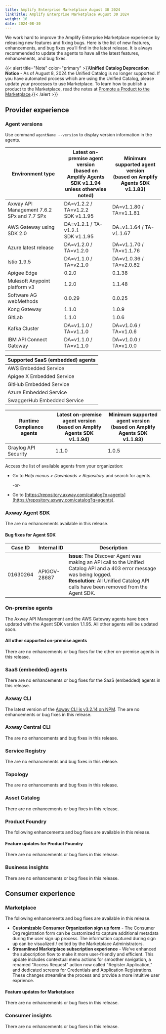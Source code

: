 ```yaml
---
title: Amplify Enterprise Marketplace August 30 2024
linkTitle: Amplify Enterprise Marketplace August 30 2024
weight: 10
date: 2024-08-30
---
```

We work hard to improve the Amplify Enterprise Marketplace experience by releasing new features and fixing bugs. Here is the list of new features, enhancements, and bug fixes you’ll find in the latest release. It is always recommended to update the agents to have all the latest features, enhancements, and bug fixes.

{{< alert title="Note" color="primary" >}}**Unified Catalog Deprecation Notice** - As of August 8, 2024 the Unified Catalog is no longer supported. If you have automated process which are using the Unified Catalog, please update your processes to use Marketplace.  To learn how to publish a product to the Marketplace, read the notes at [Promote a Product to the Marketplace]([https://docs.axway.com/bundle/amplify-central/page/docs/integrate_with_central/cli_central/cli_product_foundry/index.html]).{{< /alert >}}

## Provider experience

### Agent versions

Use command `agentName --version` to display version information in the agents.

| Environment type                        | Latest on-premise agent version <br />(based on Amplify Agents SDK v1.1.94 <br />unless otherwise noted) | Minimum supported agent version <br />(based on Amplify Agents SDK v1.1.83) |
|--------------------------------------------|--------------------------|------------------|
| Axway API Management 7.6.2 SPx and 7.7 SPx | DA=v1.2.2 / TA=v1.2.2 <br /> SDK v1.1.95  | DA=v1.1.80 / TA=v1.1.81          |
| AWS Gateway using SDK 2.0                  | DA=v1.2.1 / TA-v1.2.1 <br /> SDK v1.1.95   | DA=v1.1.64 / TA-v1.1.67          |
| Azure latest release                       | DA=v1.2.0 / TA=v1.2.0    | DA=v1.1.70 / TA=v1.1.76          |
| Istio 1.9.5                                | DA=v1.1.0 / TA=v2.1.0    | DA=v1.0.36 / TA=v2.0.82          |
| Apigee Edge                                | 0.2.0                    | 0.1.38                           |
| Mulesoft Anypoint platform v3              | 1.2.0                    | 1.1.48                           |
| Software AG webMethods                     | 0.0.29                   | 0.0.25                           |
| Kong Gateway                               | 1.1.0                    | 1.0.9                            |
| GitLab                                     | 1.1.0                    | 1.0.6                            |
| Kafka Cluster                              | DA=v1.1.0 / TA=v1.1.0    | DA=v1.0.6 / TA=v1.0.6            |
| IBM API Connect Gateway                    | DA=v1.1.0 / TA=v1.1.0    | DA=v1.0.0 / TA=v1.0.0            |

| Supported SaaS (embedded) agents           |
|--------------------------------------------|
| AWS Embedded Service                       |
| Apigee X Embedded Service                  |
| GitHub Embedded Service                    |
| Azure Embedded Service                     |
| SwaggerHub Embedded Service                |

| Runtime Compliance agents                  | Latest on-premise agent version <br />(based on Amplify Agents SDK v1.1.94)  | Minimum supported agent version <br />(based on Amplify Agents SDK v1.1.83)  |
|--------------------------------------------|--------------------------|------------------|
| Graylog API Security                       | 1.1.0                   | 1.0.5                           |

Access the list of available agents from your organization:

* Go to *Help menus > Downloads > Repository* and search for agents.

    -or-

* Go to [https://repository.axway.com/catalog?q=agents](https://repository.axway.com/catalog?q=agents).

### Axway Agent SDK

The are no enhancements available in this release.

#### Bug fixes for Agent SDK

| Case ID     | Internal ID  | Description                                       |
|-------------|--------------|---------------------------------------------------|
| 01630264    | APIGOV-28687 | **Issue**: The Discover Agent was making an API call to the Unified Catalog API and a 403 error message was being logged. <br />**Resolution**: All Unified Catalog API calls have been removed from the Agent SDK. |

### On-premise agents

The Axway API Management and the AWS Gateway agents have been updated with the Agent SDK version 1.1.95. All other agents will be updated soon.

#### All other supported on-premise agents

There are no enhancements or bug fixes for the other on-premise agents in this release.

### SaaS (embedded) agents

There are no enhancements or bug fixes for the SaaS (embedded) agents in this release.

### Axway CLI

The latest version of the [Axway CLI is v3.2.14 on NPM](https://www.npmjs.com/package/@axway/axway/v/3.2.14). The are no enhancements or bug fixes in this release.

### Axway Central CLI

The are no enhancements and bug fixes in this release.

### Service Registry

The are no enhancements and bug fixes in this release.

### Topology

The are no enhancements and bug fixes in this release.

### Asset Catalog

There are no enhancements or bug fixes in this release.

### Product Foundry

The following enhancements and bug fixes are available in this release.

#### Feature updates for Product Foundry

There are no enhancements or bug fixes in this release.

### Business insights

There are no enhancements or bug fixes in this release.

## Consumer experience

### Marketplace

The following enhancements and bug fixes are available in this release.

* **Customizable Consumer Organization sign up form** - The Consumer Org registration form can be customized to capture additional metadata during the user sign up process. The information captured during sign up can be visualized / edited by the Marketplace Administrators.
* **Streamlined Marketplace subscription experience** - We've enhanced the subscription flow to make it more user-friendly and efficient. This update includes contextual menu actions for smoother navigation, a renamed "Access Request" action now called "Register Application," and dedicated screens for Credentials and Application Registrations. These changes streamline the process and provide a more intuitive user exprience.

#### Feature updates for Marketplace

There are no enhancements or bug fixes in this release.

### Consumer insights

There are no enhancements or bug fixes in this release.
